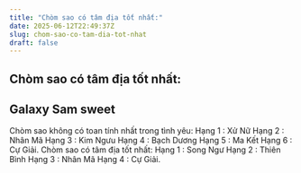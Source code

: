 ```yaml
---
title: "Chòm sao có tâm địa tốt nhất:"
date: 2025-06-12T22:49:37Z
slug: chom-sao-co-tam-dia-tot-nhat
draft: false
---
```


## Chòm sao có tâm địa tốt nhất:

## Galaxy Sam sweet

Chòm sao không có toan tính nhất trong tình yêu: 
Hạng 1 : Xử Nữ 
Hạng 2 : Nhân Mã 
Hạng 3 : Kim Ngưu 
Hạng 4 : Bạch Dương 
Hạng 5 : Ma Kết 
Hạng 6 : Cự Giải. 
 Chòm sao có tâm địa tốt nhất: 
Hạng 1 : Song Ngư 
Hạng 2 : Thiên Bình 
Hạng 3 : Nhân Mã 
Hạng 4 : Cự Giải.